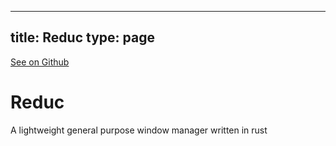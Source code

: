 
---
title: Reduc
type: page
---

[See on Github](https://github.com/jakeroggenbuck/Reduc/)

# Reduc
A lightweight general purpose window manager written in rust
